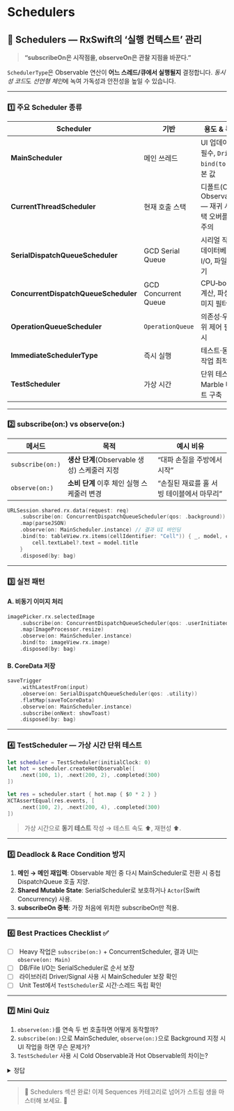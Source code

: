 # Schedulers

## 🧭 Schedulers — RxSwift의 ‘실행 컨텍스트’ 관리

> **“subscribeOn은 시작점을, observeOn은 관찰 지점을 바꾼다.”**

`SchedulerType`은 Observable 연산이 **어느 스레드/큐에서 실행될지** 결정합니다. _동시성 코&#xB4DC;_&#xB3C4; _선언형 체&#xC778;_&#xC5D0; 녹여 가독성과 안전성을 높일 수 있습니다.

***

### 1️⃣ 주요 Scheduler 종류

| Scheduler                            | 기반                   | 용도 & 특징                                 |
| ------------------------------------ | -------------------- | --------------------------------------- |
| **MainScheduler**                    | 메인 쓰레드               | UI 업데이트 필수, `Drive`, `bind(to:)` 기본 값   |
| **CurrentThreadScheduler**           | 현재 호출 스택             | 디폴트(Cold Observable) — 재귀 시 스택 오버플로우 주의 |
| **SerialDispatchQueueScheduler**     | GCD Serial Queue     | 시리얼 작업, 데이터베이스 I/O, 파일 쓰기               |
| **ConcurrentDispatchQueueScheduler** | GCD Concurrent Queue | CPU‑bound 계산, 파싱, 이미지 필터                |
| **OperationQueueScheduler**          | `OperationQueue`     | 의존성·우선순위 제어 필요 시                        |
| **ImmediateSchedulerType**           | 즉시 실행                | 테스트·동기 작업 최적화                           |
| **TestScheduler**                    | 가상 시간                | 단위 테스트, Marble 테스트 구축                   |

***

### 2️⃣ subscribe(on:) vs observe(on:)

| 메서드              | 목적                               | 예시 비유                    |
| ---------------- | -------------------------------- | ------------------------ |
| `subscribe(on:)` | **생산 단계**(Observable 생성) 스케줄러 지정 | “대파 손질을 주방에서 시작”         |
| `observe(on:)`   | **소비 단계** 이후 체인 실행 스케줄러 변경       | “손질된 재료를 홀 서빙 테이블에서 마무리” |

```swift
URLSession.shared.rx.data(request: req)
    .subscribe(on: ConcurrentDispatchQueueScheduler(qos: .background)) // 네트워크 백그라운드
    .map(parseJSON)
    .observe(on: MainScheduler.instance) // 결과 UI 바인딩
    .bind(to: tableView.rx.items(cellIdentifier: "Cell")) { _, model, cell in
        cell.textLabel?.text = model.title
    }
    .disposed(by: bag)
```

***

### 3️⃣ 실전 패턴

#### A. 비동기 이미지 처리

```swift
imagePicker.rx.selectedImage
    .subscribe(on: ConcurrentDispatchQueueScheduler(qos: .userInitiated))
    .map(ImageProcessor.resize)
    .observe(on: MainScheduler.instance)
    .bind(to: imageView.rx.image)
    .disposed(by: bag)
```

#### B. CoreData 저장

```swift
saveTrigger
    .withLatestFrom(input)
    .observe(on: SerialDispatchQueueScheduler(qos: .utility))
    .flatMap(saveToCoreData)
    .observe(on: MainScheduler.instance)
    .subscribe(onNext: showToast)
    .disposed(by: bag)
```

***

### 4️⃣ TestScheduler — 가상 시간 단위 테스트

```swift
let scheduler = TestScheduler(initialClock: 0)
let hot = scheduler.createHotObservable([
    .next(100, 1), .next(200, 2), .completed(300)
])

let res = scheduler.start { hot.map { $0 * 2 } }
XCTAssertEqual(res.events, [
    .next(100, 2), .next(200, 4), .completed(300)
])
```

> 가상 시간으로 **동기 테스트** 작성 → 테스트 속도 ⬆️, 재현성 ⬆️.

***

### 5️⃣ Deadlock & Race Condition 방지

1. **메인 → 메인 재입력**: Observable 체인 중 다시 MainScheduler로 전환 시 중첩 DispatchQueue 호출 지양.
2. **Shared Mutable State**: SerialScheduler로 보호하거나 `Actor`(Swift Concurrency) 사용.
3. **subscribeOn 중복**: 가장 처음에 위치한 subscribeOn만 적용.

***

### 6️⃣ Best Practices Checklist ✅

* [ ] &#x20;Heavy 작업은 `subscribe(on:)` + ConcurrentScheduler, 결과 UI는 `observe(on: Main)`
* [ ] &#x20;DB/File I/O는 SerialScheduler로 순서 보장
* [ ] &#x20;라이브러리 Driver/Signal 사용 시 MainScheduler 보장 확인
* [ ] &#x20;Unit Test에서 `TestScheduler`로 시간·스레드 독립 확인

***

### 7️⃣ Mini Quiz

1. `observe(on:)`를 연속 두 번 호출하면 어떻게 동작할까?
2. `subscribe(on:)`으로 MainScheduler, `observe(on:)`으로 Background 지정 시 UI 작업을 하면 무슨 문제가?
3. `TestScheduler` 사용 시 Cold Observable과 Hot Observable의 차이는?

<details>

<summary>정답</summary>

1. **마지막 observe(on:)가 우선** — 체인 진행 중 가장 최근에 지정한 Scheduler가 이후 연산에 적용됩니다.
2. UI 업데이트가 **백그라운드 스레드**에서 실행돼 크래시(`UI API called on background thread`) 위험.
3. TestScheduler에서
   * **Cold**: `createColdObservable` → 구독 시 이벤트 스케줄링 시작.
   * **Hot**: `createHotObservable` → 테스트 시간 0부터 이벤트 흐름, 구독 타이밍 따라 수신 이벤트 달라짐.

</details>

***

> 🎉 Schedulers 섹션 완료! 이제 Sequences 카테고리로 넘어가 스트림 생을 마스터해 보세요. 🚀
